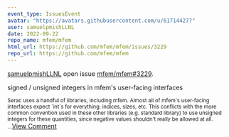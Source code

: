 ```yaml
---
event_type: IssuesEvent
avatar: "https://avatars.githubusercontent.com/u/61714427?"
user: samuelpmishLLNL
date: 2022-09-22
repo_name: mfem/mfem
html_url: https://github.com/mfem/mfem/issues/3229
repo_url: https://github.com/mfem/mfem
---
```


<a href='https://github.com/samuelpmishLLNL' target='_blank'>samuelpmishLLNL</a> open issue <a href='https://github.com/mfem/mfem/issues/3229' target='_blank'>mfem/mfem#3229</a>.

<p>signed / unsigned integers in mfem's user-facing interfaces</p><small>Serac uses a handful of libraries, including mfem. Almost all of mfem's user-facing interfaces expect `int`s for everything: indices, sizes, etc. This conflicts with the more common convention used in these other libraries (e.g. standard library) to use unsigned integers for these quantities, since negative values shouldn't really be allowed at all. ...</small><a href='https://github.com/mfem/mfem/issues/3229' target='_blank'>View Comment</a>